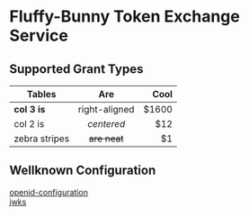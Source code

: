 # Fluffy-Bunny Token Exchange Service

## Supported Grant Types

| Tables        | Are           | Cool  |  
| ------------- |:-------------:| -----:|  
| **col 3 is**  | right-aligned | $1600 |  
| col 2 is      | *centered*    |   $12 |  
| zebra stripes | ~~are neat~~  |    $1 |  




## Wellknown Configuration

[openid-configuration](/.well-known/openid-configuration)  
[jwks](/.well-known/jwks)  
